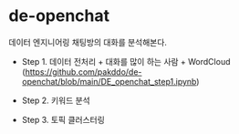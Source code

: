 # de-openchat
데이터 엔지니어링 채팅방의 대화를 분석해본다.


- Step 1. 데이터 전처리 + 대화를 많이 하는 사람 + WordCloud 
(https://github.com/pakddo/de-openchat/blob/main/DE_openchat_step1.ipynb)

- Step 2. 키워드 분석
- Step 3. 토픽 클러스터링
